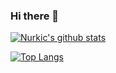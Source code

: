 ### Hi there 👋

<!--
**Nurkic/Nurkic** is a ✨ _special_ ✨ repository because its `README.md` (this file) appears on your GitHub profile.

Here are some ideas to get you started:

- 🔭 I’m currently working on ...
- 🌱 I’m currently learning ...
- 👯 I’m looking to collaborate on ...
- 🤔 I’m looking for help with ...
- 💬 Ask me about ...
- 📫 How to reach me: ...
- 😄 Pronouns: ...
- ⚡ Fun fact: ...
-->

[![Nurkic's github stats](https://github-readme-stats.vercel.app/api?username=Nurkic)](https://github.com/anuraghazra/github-readme-stats)

[![Top Langs](https://github-readme-stats.vercel.app/api/top-langs/?username=Nurkic)](https://github.com/anuraghazra/github-readme-stats)

